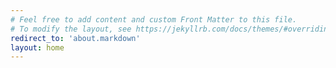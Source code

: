 ```yaml
---
# Feel free to add content and custom Front Matter to this file.
# To modify the layout, see https://jekyllrb.com/docs/themes/#overriding-theme-defaults
redirect_to: 'about.markdown'
layout: home
---
```

